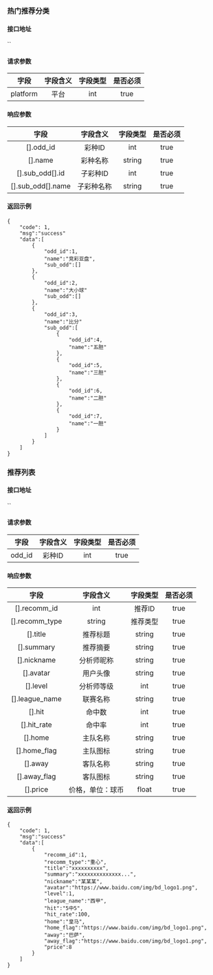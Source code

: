 

### 热门推荐分类

#### 接口地址

``

#### 请求参数

| 字段 | 字段含义 | 字段类型 | 是否必须 |
|:----:|:----:|:----:|:----:|
| platform | 平台 | int | true |

#### 响应参数

| 字段 | 字段含义 | 字段类型 | 是否必须 |
|:----:|:----:|:----:|:----:|
| [].odd_id | 彩种ID | int | true |
| [].name | 彩种名称 | string | true |
| [].sub_odd[].id | 子彩种ID | int | true |
| [].sub_odd[].name | 子彩种名称 | string | true |


#### 返回示例

````
{
    "code": 1,
    "msg":"success"
    "data":[
        {
            "odd_id":1,
            "name":"竞彩亚盘",
            "sub_odd":[]
        },
        {
            "odd_id":2,
            "name":"大小球"
            "sub_odd":[]
        },
        {
            "odd_id":3,
            "name":"比分"
            "sub_odd":[
                {
                    "odd_id":4,
                    "name":"五胆"
                },
                {
                    "odd_id":5,
                    "name":"三胆"
                },
                {
                    "odd_id":6,
                    "name":"二胆"
                },
                {
                    "odd_id":7,
                    "name":"一胆"
                }
            ]
        }
    ]
}
````


### 推荐列表

#### 接口地址

``

#### 请求参数

| 字段 | 字段含义 | 字段类型 | 是否必须 |
|:----:|:----:|:----:|:----:|
| odd_id | 彩种ID | int | true |

#### 响应参数

| 字段 | 字段含义 | 字段类型 | 是否必须 |
|:----:|:----:|:----:|:----:|
| [].recomm_id | int | 推荐ID | true |
| [].recomm_type | string | 推荐类型 | true |
| [].title | 推荐标题 | string | true |
| [].summary | 推荐摘要 | string | true |
| [].nickname | 分析师昵称 | string | true |
| [].avatar | 用户头像 | string | true |
| [].level | 分析师等级 | int | true |
| [].league_name | 联赛名称 | string | true |
| [].hit | 命中数 | int | true |
| [].hit_rate | 命中率 | int | true |
| [].home | 主队名称 | string | true |
| [].home_flag | 主队图标 | string | true |
| [].away | 客队名称 | string | true |
| [].away_flag | 客队图标 | string | true |
| [].price | 价格，单位：球币 | float | true |


#### 返回示例
````
{
    "code": 1,
    "msg":"success"
    "data":[
        {
            "recomm_id":1,
            "recomm_type":"重心",
            "title":"xxxxxxxxxx",
            "summary":"xxxxxxxxxxxxxx...",
            "nickname":"某某某",
            "avatar":"https://www.baidu.com/img/bd_logo1.png",
            "level":1,
            "league_name":"西甲",
            "hit":"5中5",
            "hit_rate":100,
            "home":"皇马",
            "home_flag":"https://www.baidu.com/img/bd_logo1.png",
            "away":"巴萨",
            "away_flag":"https://www.baidu.com/img/bd_logo1.png",
            "price":8
        }
    ]
}
````

